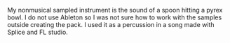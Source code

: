 My nonmusical sampled instrument is the sound of a spoon hitting a pyrex bowl. I do not use Ableton so I was not sure how to work with the samples outside creating the pack. I used it as a percussion in a song made with Splice and FL studio. 
